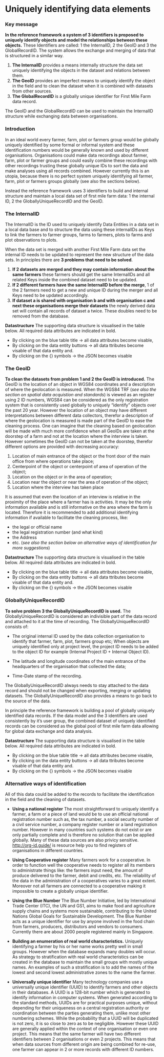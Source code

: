 Uniquely identifying data elements
=========================

### Key message
**In the reference framework a system of 3 identifiers is proposed to uniquely identify objects and model the relationships between these objects.** These Identifiers are called: 1 the InternalID, 2 the GeoID and 3 the GlobalRecordID. The system allows the exchange and merging of data that is structured in a similar way.

1. **The InternalID** provides a means internally structure the data set uniquely identifying the  objects in the dataset and relations between them. 
2. **The GeoID** provides an imperfect means to uniquely identify the object in the field and to clean the dataset when it is combined with datasets from other sources.
3. **The GlobalRecordID** is a globally unique identifier for First Mile Farm data record.

The GeoID and the GlobalRecordID can be used to maintain the InternalID structure while exchanging data between organisations.

### Introduction
In an ideal world every farmer, farm, plot or farmers group would be globally uniquely identified by some formal or informal system and these identification numbers would be generally known and used by different organisations. Organisations could make data recordings about farmer, farm, plot or farmer groups and could easily combine these recordings with other recordings trusting these globally unique IDs to sort the data and make analyses using all records combined. However currently this is an utopia, because there is no perfect system uniquely identifying all farmer, farm, plot or farmers groups globally (see also the sections below). 

Instead the reference framework uses 3 identifiers to build and internal structure and maintain a local data set of first mile farm data: 1 the internal ID, 2 the GloballyUniqueRecordID and the GeoID. 

### The InternalID
The InternalID is the ID used to uniquely identify Data Entities in a data set in a local data base and to structure the data using these internalIDs as Keys to link the farmers to farmer groups, farms to farmers, plots to farms and plot observations to plots. 

When the data set is merged with another First Mile Farm data set the internal ID needs to be updated to represent the new structure of the data sets. In principles there are **3 problems that need to be solved**.

1. **If 2 datasets are merged and they may contain information about the same farmers** these farmers should get the same InternalIDs and all related Keys inside the combined dataset need to be updated.
2. **If 2 different farmers have the same InternalID before the merge**, 1 of the 2 farmers need to get a new and unique ID during the merger and all Keys need to be updated accordingly.
3. **If dataset a is shared with organisation b and with organisation c and next these organisations merge their datasets** the newly derived data set will contain all records of dataset a twice. These doubles need to be removed from the database.

**Datastructure**
The supporting data structure is visualised in the table below. All required data attributes are indicated in bold.
* By clicking on the blue table title -> all data attributes become visable, 
* By clicking on the data entity buttons -> all data ttributes become visable of that data entity and.
* By clicking on the {} symbols -> the JSON becomes visable 
<script src="../../_static/docson/widget.js" data-schema="../../../schema/components/InternalID.JSON"></script>

### The GeoID
**To clean the datasets from problem 1 and 2 the GeoID is introduced.** The GeoID is the location of an object in WGS84 coordinates and a description of where the geolocation is measured. When the WGS84 TRF (*see also the section on spatial data acquistion and standards*)  is viewed as an register using 2 ID numbers, WGS84 can be considered as the only registration system that is consistently used globally to uniquely “identify” objects over the past 20 year. However the location of an object may have different interpretations between different data collectors, therefor a description of where the geolocation is measured is made part of the GeoID to ease the cleaning process. One can imagine that the cleaning based on geolocation will be made with much more confidence when all GeoIDs are taken at the doorstep of a farm and not at the location where the interview is taken. However sometimes the GeoID can not be taken at the doorstep, therefor different options are provided with decreasing accuracy:

1. Location of main entrance of the object or the front door of the main office from where operations take place; 
2. Centerpoint of the object or centerpoint of area of operation of the object; 
3. Location on the object or in the area of operation; 
4. Location near the object or near the area of operation of the object; 
5. Location where the interview has taken place

It is assumed that even the location of an interview is relative in the proximity of the place where a farmer has is activities. It may be the only information available and is still informative on the area where the farm is located. Therefore it is recommended to add additional identifying information if available to facilitate the cleaning process, like:

* the legal or official name
* the legal registration number (and what kind)
* the Address
* etc. (*see also the section below on alternative ways of identification for more suggestions*)

**Datastructure**
The supporting data structure is visualised in the table below. All required data attributes are indicated in bold.
* By clicking on the blue table title -> all data attributes become visable, 
* By clicking on the data entity buttons -> all data ttributes become visable of that data entity and.
* By clicking on the {} symbols -> the JSON becomes visable 
<script src="../../_static/docson/widget.js" data-schema="../../../schema/components/GeoID.JSON"></script>

### GloballyUniqueRecordID 
**To solve problem 3 the GloballyUniqueRecordID is used.** The GloballyUniqueRecordID is considered an indivisible part of the data record and attached to it at the time of recording. The GloballyUniqueRecordID consists of:

* The original internal ID used by the data collection organisation to identify that farmer, farm, plot, farmers group etc; When objects are uniquely identified only at project level, the project ID needs to be added to the object ID for example (Internal Project ID + Internal Object ID). 

* The latitude and longitude coordinates of the main entrance of the headquarters of the organisation that collected the data;

* Time-Date stamp of the recording.

The GloballyUniqueRecordID always needs to stay attached to the data record and should not be changed when exporting, merging or updating datasets. The GloballyUniqueRecordID also provides a means to go back to the source of the data.

In principle the reference framework is building a pool of globally uniquely identified data records. If the data model and the 3 identifiers are used consistently by it’s user group, the combined dataset of uniquely identified records can be considered as the global pool of first mile farm data allowing for global data exchange and data analysis.

**Datastructure**
The supporting data structure is visualised in the table below. All required data attributes are indicated in bold.
* By clicking on the blue table title -> all data attributes become visable, 
* By clicking on the data entity buttons -> all data ttributes become visable of that data entity and.
* By clicking on the {} symbols -> the JSON becomes visable 
<script src="../../_static/docson/widget.js" data-schema="../../../schema/components/GloballyUniqueRecordID.JSON"></script>

### Alternative ways of identification 

All of this data could be added to the records to facilitate the identification in the field and the cleaning of datasets.

* **Using a national register** The most straightforward to uniquely identify a farmer, a farm or a piece of land would be to use an official national registration number such as, the tax number, a social security number of a civil service number, a company register number or a land registration number.  However in many countries such systems do not exist or are only partially complete and is therefore no solution that can be applied globally. Many of these data sources are also privicy sensitive. http://org-id.guide/ is resource help you to find registers of organisations in different countries.

* **Using Cooperative register** Many farmers work for a cooperative. In order to function well the cooperative needs to register all its members to administrate things like: the farmers input need, the amount of produce delivered to the farmer, debit and credits, etc. The reliability of the data in the administration of a cooperatives varies to a great extent. Moreover not all farmers are connected to a cooperative making it impossible to create a globally unique identifier.

* **Using the Blue Number** The Blue Number Initiative, led by International Trade Center (ITC), the UN and GS1, aims to make food and agriculture supply chains and systems more sustainable, contributing to the United Nations Global Goals for Sustainable Development. The Blue Number acts as a unique identifier for use by anyone involved in the food chain from farmers, producers, distributors and vendors to consumers. Currently there are about 2000 people registered mainly in Singapore.

* **Building an enumeration of real world characteristics.** Uniquely identifying a farmer by his or her name works pretty well in small groups. However when the database expands many doubles will occur. As strategy to stratification with real world characteristics can be created in the database to maintain the small groups with mostly unique names. An examples of such a stratification is to add the names of the lowest and second lowest administrative zones to the name the farmer.

* **Universally unique identifier** Many technology companies use a universally unique identifier (UUID) to identify farmers and other objects in their databases. A UUID is a 128-bit number which is generated to identify information in computer systems. When generated according to the standard methods, UUIDs are for practical purposes unique, without depending for their uniqueness on a central registration authority or coordination between the parties generating them, unlike most other numbering schemes. While the probability that a UUID will be duplicated is not zero, it is so close to zero as to be negligible. However these UUID are generally applied within the context of one organisation or even one project. This means that the same farmer will have two different identifiers between 2 organisations or even 2 projects. This means that when data sources from different origin are being combined for re-use, one farmer can appear in 2 or more records with different ID numbers.
